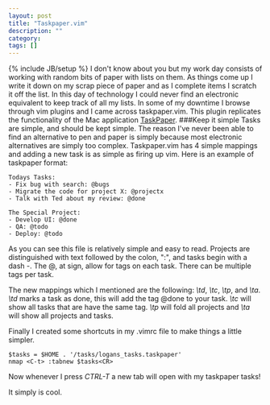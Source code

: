 ```yaml
---
layout: post
title: "Taskpaper.vim"
description: ""
category: 
tags: []
---
```

{% include JB/setup %}
I don't know about you but my work day consists of working with random bits of paper with lists on them. As things come up I write it down on my scrap piece of paper and as I complete items I scratch it off the list. In this day of technology I could never find an electronic equivalent to keep track of all my lists. In some of my downtime I browse through vim plugins and I came across taskpaper.vim. This plugin replicates the functionality of the Mac application [TaskPaper](http://www.hogbaysoftware.com/products/taskpaper).
###Keep it simple
Tasks are simple, and should be kept simple. The reason I've never been able to find an alternative to pen and paper is simply because most electronic alternatives are simply too complex. Taskpaper.vim has 4 simple mappings and adding a new task is as simple as firing up vim. Here is an example of taskpaper format:

    Todays Tasks:
    - Fix bug with search: @bugs
    - Migrate the code for project X: @projectx
    - Talk with Ted about my review: @done

    The Special Project:
    - Develop UI: @done
    - QA: @todo
    - Deploy: @todo

As you can see this file is relatively simple and easy to read. Projects are distinguished with text followed by the colon, ":", and tasks begin with a dash -. The @, at sign, allow for tags on each task. There can be multiple tags per task.

The new mappings which I mentioned are the following: *\td*, *\tc*, *\tp*, and *\ta*. *\td* marks a task as done, this will add the tag @done to your task. *\tc* will show all tasks that are have the same tag. *\tp* will fold all projects and *\ta* will show all projects and tasks.

Finally I created some shortcuts in my .vimrc file to make things a little simpler.

    $tasks = $HOME . '/tasks/logans_tasks.taskpaper'
    nmap <C-t> :tabnew $tasks<CR>

Now whenever I press *CTRL-T* a new tab will open with my taskpaper tasks!

It simply is cool.
